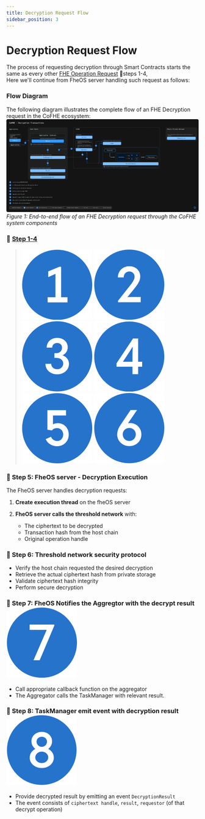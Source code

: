 ```yaml
---
title: Decryption Request Flow
sidebar_position: 3
---
```


# Decryption Request Flow

The process of requesting decryption through Smart Contracts starts the same as every other [FHE Operation Request](fhe-operation.md) 📌steps 1-4, \
Here we'll continue from FheOS server handling such request as follows:
### Flow Diagram

The following diagram illustrates the complete flow of an FHE Decryption request in the CoFHE ecosystem:
[![Diagram](../../../../static/img/assets/Decryption%20Transactions.svg)](../../../../static/img/assets/Decryption%20Transactions.svg)
*Figure 1: End-to-end flow of an FHE Decryption request through the CoFHE system components*

### 📌 [Step 1-4](fhe-operation.md) 
>![Bullet](../../../../static/img/assets/1.png) ![Bullet](../../../../static/img/assets/2.png) ![Bullet](../../../../static/img/assets/3.png) ![Bullet](../../../../static/img/assets/4.png) ![Bullet](../../../../static/img/assets/5.png) ![Bullet](../../../../static/img/assets/6.png)

### 📌 Step 5: FheOS server - Decryption Execution
The FheOS server handles decryption requests:

1. **Create execution thread** on the fheOS server

2. **FheOS server calls the threshold network** with:
   - The ciphertext to be decrypted
   - Transaction hash from the host chain
   - Original operation handle

### 📌 Step 6: Threshold network security protocol
   - Verify the host chain requested the desired decryption
   - Retrieve the actual ciphertext hash from private storage
   - Validate ciphertext hash integrity
   - Perform secure decryption

### 📌 Step 7: FheOS Notifies the Aggregtor with the decrypt result ![Bullet](../../../../static/img/assets/7.png)
   - Call appropriate callback function on the aggregator
   - The Aggregator calls the TaskManager with relevant result.

### 📌 Step 8: TaskManager emit event with decryption result ![Bullet](../../../../static/img/assets/8.png)
   - Provide decrypted result by emitting an event `DecryptionResult`
   - The event consists of `ciphertext handle`, `result`, `requestor` (of that decrypt operation)
